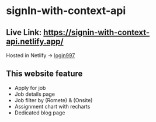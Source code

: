 # signIn-with-context-api
## Live Link: https://signin-with-context-api.netlify.app/

Hosted in Netlify -> [login997](https://login997.netlify.app/)

## This website feature

- Apply for job
- Job details page 
- Job filter by (Romete) & (Onsite)
- Assignment chart with recharts
- Dedicated blog page
